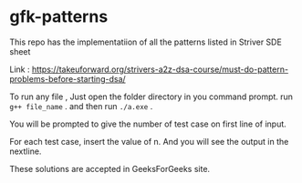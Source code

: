 # gfk-patterns

This repo has the implementatiion of all the patterns listed in Striver SDE sheet 

Link :  https://takeuforward.org/strivers-a2z-dsa-course/must-do-pattern-problems-before-starting-dsa/


To run any file , Just open the folder directory in you command prompt. run ``` g++ file_name ``` . and then run ``` ./a.exe ``` . 

You will be prompted to give the number of test case on first line of input.

For each test case, insert the value of n. And you will see the output in the nextline.


These solutions are accepted in GeeksForGeeks site.

